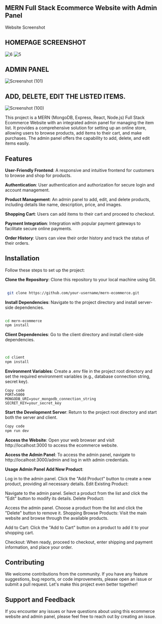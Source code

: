 ## MERN Full Stack Ecommerce Website with Admin Panel
Website Screenshot
## HOMEPAGE SCREENSHOT
![6](https://github.com/incruder1/Ecommerce-Application/assets/56020041/327b4980-b1c3-44b6-8056-0859d41b9a15)
![5](https://github.com/incruder1/Ecommerce-Application/assets/56020041/94ae164c-c955-49b6-8c5c-ac38745a3db4)


## ADMIN PANEL

![Screenshot (101)](https://github.com/incruder1/ecommerce-fullStack/assets/56020041/2595ab13-ed2b-4c36-9281-6102ac17b2de)
## ADD, DELETE, EDIT THE LISTED ITEMS. 
![Screenshot (100)](https://github.com/incruder1/ecommerce-fullStack/assets/56020041/f6506f89-1d92-4f23-b626-c7eb5f0aaceb)

This project is a MERN (MongoDB, Express, React, Node.js) Full Stack Ecommerce Website with an integrated admin panel for managing the item list. It provides a comprehensive solution for setting up an online store, allowing users to browse products, add items to their cart, and make purchases. The admin panel offers the capability to add, delete, and edit items easily.

## Features
**User-Friendly Frontend**: A responsive and intuitive frontend for customers to browse and shop for products.

**Authentication**: User authentication and authorization for secure login and account management.

**Product Management**: An admin panel to add, edit, and delete products, including details like name, description, price, and images.

**Shopping Cart**: Users can add items to their cart and proceed to checkout.

**Payment Integration**: Integration with popular payment gateways to facilitate secure online payments.

**Order History**: Users can view their order history and track the status of their orders.

## Installation
Follow these steps to set up the project:

**Clone the Repository**: Clone this repository to your local machine using Git.

```bash
 
 git clone https://github.com/your-username/mern-ecommerce.git
 ```
**Install Dependencies**: Navigate to the project directory and install server-side dependencies.

``` bash
 
cd mern-ecommerce
npm install
```
**Client Dependencies**: Go to the client directory and install client-side dependencies.

```bash
 

cd client
npm install
```
**Environment Variables**: Create a .env file in the project root directory and set the required environment variables (e.g., database connection string, secret key).
``` env
Copy code
PORT=5000
MONGODB_URI=your_mongodb_connection_string
SECRET_KEY=your_secret_key
```
**Start the Development Server**: Return to the project root directory and start both the server and client.

```bash
Copy code
npm run dev
```
**Access the Website**: Open your web browser and visit http://localhost:3000 to access the ecommerce website.

**Access the Admin Panel**: To access the admin panel, navigate to http://localhost:3000/admin and log in with admin credentials.

**Usage Admin Panel Add New Product**:

Log in to the admin panel.
Click the "Add Product" button to create a new product, providing all necessary details.
Edit Existing Product:

Navigate to the admin panel.
Select a product from the list and click the "Edit" button to modify its details.
Delete Product:

Access the admin panel.
Choose a product from the list and click the "Delete" button to remove it.
Shopping
Browse Products: Visit the main website and browse through the available products.

Add to Cart: Click the "Add to Cart" button on a product to add it to your shopping cart.

Checkout: When ready, proceed to checkout, enter shipping and payment information, and place your order.

## Contributing
We welcome contributions from the community. If you have any feature suggestions, bug reports, or code improvements, please open an issue or submit a pull request. Let's make this project even better together!

## Support and Feedback
If you encounter any issues or have questions about using this ecommerce website and admin panel, please feel free to reach out by creating an issue.
 
